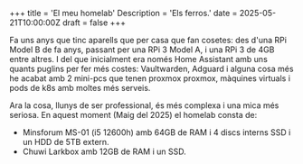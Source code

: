 +++
title = 'El meu homelab'
Description = 'Els ferros.'
date = 2025-05-21T10:00:00Z
draft = false
+++

Fa uns anys que tinc aparells que per casa que fan cosetes: des d'una RPi Model B de fa anys, passant per una RPi 3 Model A, i una RPi 3 de 4GB entre altres. I del que inicialment era només Home Assistant amb uns quants puglins per fer més costes: Vaultwarden, Adguard i alguna cosa més he acabat amb 2 mini-pcs que tenen proxmox proxmox, màquines virtuals i pods de k8s amb moltes més serveis.

Ara la cosa, llunys de ser professional, és més complexa i una mica més seriosa. En aquest moment (Maig del 2025) el homelab consta de:

- Minsforum MS-01 (i5 12600h) amb 64GB de RAM i 4 discs interns SSD i un HDD de 5TB extern.
- Chuwi Larkbox amb 12GB de RAM i un SSD.
